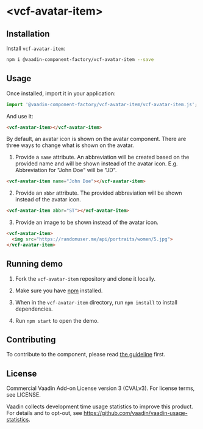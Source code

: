 # &lt;vcf-avatar-item&gt;

## Installation

Install `vcf-avatar-item`:

```sh
npm i @vaadin-component-factory/vcf-avatar-item --save
```

## Usage

Once installed, import it in your application:

```js
import '@vaadin-component-factory/vcf-avatar-item/vcf-avatar-item.js';
```

And use it:

```html
<vcf-avatar-item></vcf-avatar-item>
```

By default, an avatar icon is shown on the avatar component. There are three ways to change what is shown on the avatar.

 1. Provide a `name` attribute. An abbreviation will be created based on the provided name and will be shown instead of the avatar icon. E.g. Abbreviation for "John Doe" will be "JD".

```html
<vcf-avatar-item name="John Doe"></vcf-avatar-item>
```

 2. Provide an `abbr` attribute. The provided abbreviation will be shown instead of the avatar icon.

```html
<vcf-avatar-item abbr="ST"></vcf-avatar-item>
```

 3. Provide an image to be shown instead of the avatar icon.

```html
<vcf-avatar-item>
  <img src="https://randomuser.me/api/portraits/women/5.jpg">
</vcf-avatar-item>
```

## Running demo

1. Fork the `vcf-avatar-item` repository and clone it locally.

1. Make sure you have [npm](https://www.npmjs.com/) installed.

1. When in the `vcf-avatar-item` directory, run `npm install` to install dependencies.

1. Run `npm start` to open the demo.

## Contributing

  To contribute to the component, please read [the guideline](https://github.com/vaadin/vaadin-core/blob/master/CONTRIBUTING.md) first.

## License

Commercial Vaadin Add-on License version 3 (CVALv3). For license terms, see LICENSE.

Vaadin collects development time usage statistics to improve this product. For details and to opt-out, see https://github.com/vaadin/vaadin-usage-statistics.
